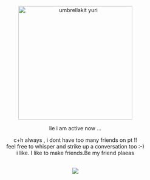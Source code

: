 <p align="center">
    <img width="300" src="https://file.garden/ZlS7CzBYblwbIgQe/umbrellakit.png" alt="umbrellakit yuri">
    <p align="center">lie i am active now ...
        <p align="center">c+h always , i dont have too many friends on pt !!<br>feel free to whisper and strike up a conversation too :-)<br> i like. I like to make friends.Be my friend plaeas
<br><br>
<p align=center> <img src=https://komarev.com/ghpvc/?username=villicrow&color=8F5689&style=flat-square&label=❄>

